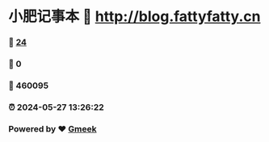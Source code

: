 # 小肥记事本 :link: http://blog.fattyfatty.cn 
### :page_facing_up: [24](http://blog.fattyfatty.cn/tag.html) 
### :speech_balloon: 0 
### :hibiscus: 460095 
### :alarm_clock: 2024-05-27 13:26:22 
### Powered by :heart: [Gmeek](https://github.com/Meekdai/Gmeek)
